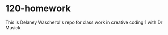 # 120-homework

This is Delaney Wascherol's repo for class work in creative coding 1 with Dr Musick.
